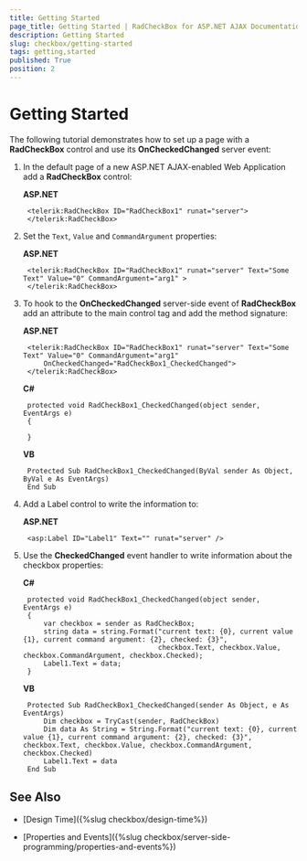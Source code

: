 ```yaml
---
title: Getting Started
page_title: Getting Started | RadCheckBox for ASP.NET AJAX Documentation
description: Getting Started
slug: checkbox/getting-started
tags: getting,started
published: True
position: 2
---
```


# Getting Started

The following tutorial demonstrates how to set up a page with a **RadCheckBox** control and use its **OnCheckedChanged** server event:

1. In the default page of a new ASP.NET AJAX-enabled Web Application add a **RadCheckBox** control:

	**ASP.NET**	
	
		<telerik:RadCheckBox ID="RadCheckBox1" runat="server">
		</telerik:RadCheckBox>

1. Set the `Text`, `Value` and `CommandArgument` properties:

	**ASP.NET**

		<telerik:RadCheckBox ID="RadCheckBox1" runat="server" Text="Some Text" Value="0" CommandArgument="arg1" >
		</telerik:RadCheckBox>

1. To hook to the **OnCheckedChanged** server-side event of **RadCheckBox** add an attribute to the main control tag and add the method signature:

	**ASP.NET**

		<telerik:RadCheckBox ID="RadCheckBox1" runat="server" Text="Some Text" Value="0" CommandArgument="arg1" 
			OnCheckedChanged="RadCheckBox1_CheckedChanged">
		</telerik:RadCheckBox>

	**C#**
	
		protected void RadCheckBox1_CheckedChanged(object sender, EventArgs e)
		{
	
		}

	**VB**
	
		Protected Sub RadCheckBox1_CheckedChanged(ByVal sender As Object, ByVal e As EventArgs)
		End Sub

1. Add a Label control to write the information to:

	**ASP.NET**

		<asp:Label ID="Label1" Text="" runat="server" />

1. Use the **CheckedChanged** event handler to write information about the checkbox properties:

	**C#**
	
		protected void RadCheckBox1_CheckedChanged(object sender, EventArgs e)
		{
			var checkbox = sender as RadCheckBox;
			string data = string.Format("current text: {0}, current value {1}, current command argument: {2}, checked: {3}",
										checkbox.Text, checkbox.Value, checkbox.CommandArgument, checkbox.Checked);
			Label1.Text = data;
		}

	**VB**
	
		Protected Sub RadCheckBox1_CheckedChanged(sender As Object, e As EventArgs)
			Dim checkbox = TryCast(sender, RadCheckBox)
			Dim data As String = String.Format("current text: {0}, current value {1}, current command argument: {2}, checked: {3}", checkbox.Text, checkbox.Value, checkbox.CommandArgument, checkbox.Checked)
			Label1.Text = data
		End Sub


## See Also

 * [Design Time]({%slug checkbox/design-time%})

 * [Properties and Events]({%slug checkbox/server-side-programming/properties-and-events%})

